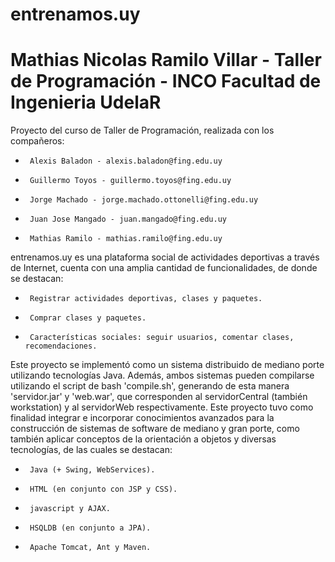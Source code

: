 # entrenamos.uy
# Mathias Nicolas Ramilo Villar - Taller de Programación - INCO Facultad de Ingenieria UdelaR

Proyecto del curso de Taller de Programación, realizada con los compañeros:
 *      Alexis Baladon - alexis.baladon@fing.edu.uy
 *      Guillermo Toyos - guillermo.toyos@fing.edu.uy
 *      Jorge Machado - jorge.machado.ottonelli@fing.edu.uy
 *      Juan Jose Mangado - juan.mangado@fing.edu.uy
 *      Mathias Ramilo - mathias.ramilo@fing.edu.uy

entrenamos.uy es una plataforma social de actividades deportivas a través de Internet, cuenta con una amplia cantidad de
  funcionalidades, de donde se destacan:
 *      Registrar actividades deportivas, clases y paquetes.
 *      Comprar clases y paquetes.
 *      Características sociales: seguir usuarios, comentar clases, recomendaciones.
Este proyecto se implementó como un sistema distribuido de mediano porte utilizando tecnologías Java. Además, ambos 
  sistemas pueden compilarse utilizando el script de bash 'compile.sh', generando de esta manera 'servidor.jar' y 
  'web.war', que corresponden al servidorCentral (también workstation) y al servidorWeb respectivamente.
Este proyecto tuvo como finalidad integrar e incorporar conocimientos avanzados para la construcción de sistemas 
  de software de mediano y gran porte, como también aplicar conceptos de la orientación a objetos y diversas tecnologías,
  de las cuales se destacan:
 *      Java (+ Swing, WebServices).
 *      HTML (en conjunto con JSP y CSS).
 *      javascript y AJAX.
 *      HSQLDB (en conjunto a JPA).
 *      Apache Tomcat, Ant y Maven.
